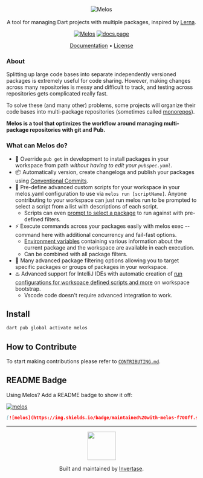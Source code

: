 <p align="center">
  <img src="https://static.invertase.io/assets/melos-logo.png" alt="Melos" /> <br /><br />
  <span>A tool for managing Dart projects with multiple packages, inspired by <a href="https://lerna.js.org">Lerna</a>.</span>
</p>

<p align="center">
  <a href="https://github.com/invertase/melos#readme-badge"><img src="https://img.shields.io/badge/maintained%20with-melos-f700ff.svg?style=flat-square" alt="Melos" /></a>
  <a href="https://docs.page"><img src="https://img.shields.io/badge/powered%20by-docs.page-34C4AC.svg?style=flat-square" alt="docs.page" /></a>
</p>


<p align="center">
  <a href="https://melos.invertase.dev">Documentation</a> &bull; 
  <a href="https://github.com/invertase/melos/blob/main/LICENSE">License</a>
</p>

### About

Splitting up large code bases into separate independently versioned packages is extremely useful for code sharing. However, making changes across many repositories is messy and difficult to track, and testing across repositories gets complicated really fast.

To solve these (and many other) problems, some projects will organize their code bases into multi-package repositories (sometimes called [monorepos](https://en.wikipedia.org/wiki/Monorepo)).

**Melos is a tool that optimizes the workflow around managing multi-package repositories with git and Pub.**

### What can Melos do?

- 🔗 Override `pub get` in development to install packages in your workspace from path _without having to edit your `pubspec.yaml`_.
- 📦 Automatically version, create changelogs and publish your packages using [Conventional Commits](https://www.conventionalcommits.org/en/v1.0.0/).
- 📜 Pre-define advanced custom scripts for your workspace in your melos.yaml configuration to use via `melos run [scriptName]`. Anyone contributing to your workspace can just run melos run to be prompted to select a script from a list with descriptions of each script.
  - Scripts can even [prompt to select a package](https://github.com/invertase/melos/pull/34) to run against with pre-defined filters.
- ⚡ Execute commands across your packages easily with melos exec -- command here with additional concurrency and fail-fast options.
  - [Environment variables](https://github.com/invertase/melos/issues/3) containing various information about the current package and the workspace are available in each execution.
  - Can be combined with all package filters.
- 🎯 Many advanced package filtering options allowing you to target specific packages or groups of packages in your workspace.
- ♨️ Advanced support for IntelliJ IDEs with automatic creation of [run configurations for workspace defined scripts and more](https://github.com/invertase/melos/issues/9) on workspace bootstrap.
  - Vscode code doesn't require advanced integration to work.

## Install

```bash
dart pub global activate melos
```

## How to Contribute

To start making contributions please refer to [`CONTRIBUTING.md`](./CONTRIBUTING.md).

## README Badge

Using Melos? Add a README badge to show it off:

[![melos](https://img.shields.io/badge/maintained%20with-melos-f700ff.svg?style=flat-square)](https://github.com/invertase/melos)

```markdown
[![melos](https://img.shields.io/badge/maintained%20with-melos-f700ff.svg?style=flat-square)](https://github.com/invertase/melos)
```

---

<p align="center">
  <a href="https://invertase.io/?utm_source=readme&utm_medium=footer&utm_campaign=melos">
    <img width="75px" src="https://static.invertase.io/assets/invertase/invertase-rounded-avatar.png">
  </a>
  <p align="center">
    Built and maintained by <a href="https://invertase.io/?utm_source=readme&utm_medium=footer&utm_campaign=melos">Invertase</a>.
  </p>
</p>
